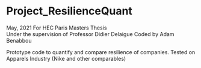 # Project_ResilienceQuant
May, 2021
For HEC Paris Masters Thesis  
Under the supervision of Professor Didier Delaigue
Coded by Adam Benabbou

Prototype code to quantify and compare resilience of companies.
Tested on Apparels Industry (Nike and other comparables)
